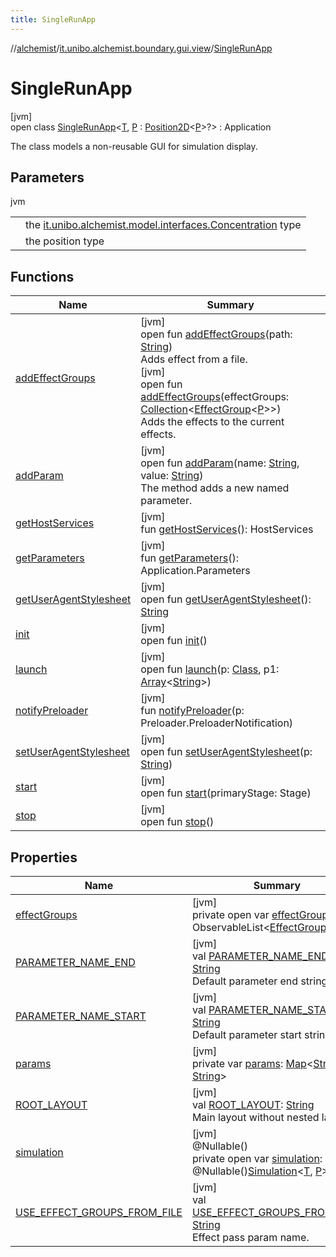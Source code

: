 ```yaml
---
title: SingleRunApp
---
```

//[alchemist](../../../index.html)/[it.unibo.alchemist.boundary.gui.view](../index.html)/[SingleRunApp](index.html)



# SingleRunApp



[jvm]\
open class [SingleRunApp](index.html)<[T](index.html), [P](index.html) : [Position2D](../../it.unibo.alchemist.model.interfaces/-position2-d/index.html)<[P](../../it.unibo.alchemist.boundary.interfaces/-draw-command/index.html)>?> : Application

The class models a non-reusable GUI for simulation display.



## Parameters


jvm

| | |
|---|---|
| <T> | the [it.unibo.alchemist.model.interfaces.Concentration](../../it.unibo.alchemist.model.interfaces/-concentration/index.html) type |
| <P> | the position type |



## Functions


| Name | Summary |
|---|---|
| [addEffectGroups](add-effect-groups.html) | [jvm]<br>open fun [addEffectGroups](add-effect-groups.html)(path: [String](https://docs.oracle.com/javase/8/docs/api/java/lang/String.html))<br>Adds effect from a file.<br>[jvm]<br>open fun [addEffectGroups](add-effect-groups.html)(effectGroups: [Collection](https://docs.oracle.com/javase/8/docs/api/java/util/Collection.html)<[EffectGroup](../../it.unibo.alchemist.boundary.gui.effects/-effect-group/index.html)<[P](../../it.unibo.alchemist.boundary.interfaces/-draw-command/index.html)>>)<br>Adds the effects to the current effects. |
| [addParam](add-param.html) | [jvm]<br>open fun [addParam](add-param.html)(name: [String](https://docs.oracle.com/javase/8/docs/api/java/lang/String.html), value: [String](https://docs.oracle.com/javase/8/docs/api/java/lang/String.html))<br>The method adds a new named parameter. |
| [getHostServices](../../it.unibo.alchemist.boundary/-keybinder/index.html#792481849%2FFunctions%2F-134779887) | [jvm]<br>fun [getHostServices](../../it.unibo.alchemist.boundary/-keybinder/index.html#792481849%2FFunctions%2F-134779887)(): HostServices |
| [getParameters](../../it.unibo.alchemist.boundary/-keybinder/index.html#-807279243%2FFunctions%2F-134779887) | [jvm]<br>fun [getParameters](../../it.unibo.alchemist.boundary/-keybinder/index.html#-807279243%2FFunctions%2F-134779887)(): Application.Parameters |
| [getUserAgentStylesheet](index.html#1310383795%2FFunctions%2F-134779887) | [jvm]<br>open fun [getUserAgentStylesheet](index.html#1310383795%2FFunctions%2F-134779887)(): [String](https://docs.oracle.com/javase/8/docs/api/java/lang/String.html) |
| [init](../../it.unibo.alchemist.boundary/-keybinder/index.html#-1813461483%2FFunctions%2F-134779887) | [jvm]<br>open fun [init](../../it.unibo.alchemist.boundary/-keybinder/index.html#-1813461483%2FFunctions%2F-134779887)() |
| [launch](index.html#28279780%2FFunctions%2F-134779887) | [jvm]<br>open fun [launch](index.html#28279780%2FFunctions%2F-134779887)(p: [Class](https://docs.oracle.com/javase/8/docs/api/java/lang/Class.html)<out Application>, p1: [Array](https://kotlinlang.org/api/latest/jvm/stdlib/kotlin/-array/index.html)<[String](https://docs.oracle.com/javase/8/docs/api/java/lang/String.html)>) |
| [notifyPreloader](index.html#-1908879305%2FFunctions%2F-134779887) | [jvm]<br>fun [notifyPreloader](index.html#-1908879305%2FFunctions%2F-134779887)(p: Preloader.PreloaderNotification) |
| [setUserAgentStylesheet](index.html#126481850%2FFunctions%2F-134779887) | [jvm]<br>open fun [setUserAgentStylesheet](index.html#126481850%2FFunctions%2F-134779887)(p: [String](https://docs.oracle.com/javase/8/docs/api/java/lang/String.html)) |
| [start](start.html) | [jvm]<br>open fun [start](start.html)(primaryStage: Stage) |
| [stop](index.html#644806499%2FFunctions%2F-134779887) | [jvm]<br>open fun [stop](index.html#644806499%2FFunctions%2F-134779887)() |


## Properties


| Name | Summary |
|---|---|
| [effectGroups](effect-groups.html) | [jvm]<br>private open var [effectGroups](effect-groups.html): ObservableList<[EffectGroup](../../it.unibo.alchemist.boundary.gui.effects/-effect-group/index.html)<[P](../../it.unibo.alchemist.boundary.interfaces/-draw-command/index.html)>> |
| [PARAMETER_NAME_END](-p-a-r-a-m-e-t-e-r_-n-a-m-e_-e-n-d.html) | [jvm]<br>val [PARAMETER_NAME_END](-p-a-r-a-m-e-t-e-r_-n-a-m-e_-e-n-d.html): [String](https://docs.oracle.com/javase/8/docs/api/java/lang/String.html)<br>Default parameter end string. |
| [PARAMETER_NAME_START](-p-a-r-a-m-e-t-e-r_-n-a-m-e_-s-t-a-r-t.html) | [jvm]<br>val [PARAMETER_NAME_START](-p-a-r-a-m-e-t-e-r_-n-a-m-e_-s-t-a-r-t.html): [String](https://docs.oracle.com/javase/8/docs/api/java/lang/String.html)<br>Default parameter start string. |
| [params](params.html) | [jvm]<br>private var [params](params.html): [Map](https://docs.oracle.com/javase/8/docs/api/java/util/Map.html)<[String](https://docs.oracle.com/javase/8/docs/api/java/lang/String.html), [String](https://docs.oracle.com/javase/8/docs/api/java/lang/String.html)> |
| [ROOT_LAYOUT](-r-o-o-t_-l-a-y-o-u-t.html) | [jvm]<br>val [ROOT_LAYOUT](-r-o-o-t_-l-a-y-o-u-t.html): [String](https://docs.oracle.com/javase/8/docs/api/java/lang/String.html)<br>Main layout without nested layouts. |
| [simulation](simulation.html) | [jvm]<br>@Nullable()<br>private open var [simulation](simulation.html): @Nullable()[Simulation](../../it.unibo.alchemist.core.interfaces/-simulation/index.html)<[T](../../it.unibo.alchemist.boundary.gui.view.properties/-property-type-adapter/index.html), [P](../../it.unibo.alchemist.boundary.interfaces/-draw-command/index.html)> |
| [USE_EFFECT_GROUPS_FROM_FILE](-u-s-e_-e-f-f-e-c-t_-g-r-o-u-p-s_-f-r-o-m_-f-i-l-e.html) | [jvm]<br>val [USE_EFFECT_GROUPS_FROM_FILE](-u-s-e_-e-f-f-e-c-t_-g-r-o-u-p-s_-f-r-o-m_-f-i-l-e.html): [String](https://docs.oracle.com/javase/8/docs/api/java/lang/String.html)<br>Effect pass param name. |

